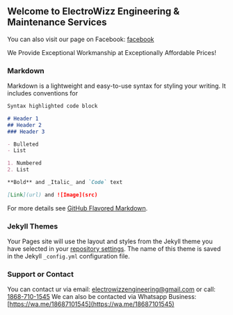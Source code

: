 ## Welcome to ElectroWizz Engineering & Maintenance Services

You can also visit our page on Facebook: [facebook](https://www.facebook.com/electrowizzengineering)

We Provide Exceptional Workmanship at Exceptionally Affordable Prices!

### Markdown

Markdown is a lightweight and easy-to-use syntax for styling your writing. It includes conventions for

```markdown
Syntax highlighted code block

# Header 1
## Header 2
### Header 3

- Bulleted
- List

1. Numbered
2. List

**Bold** and _Italic_ and `Code` text

[Link](url) and ![Image](src)
```

For more details see [GitHub Flavored Markdown](https://guides.github.com/features/mastering-markdown/).

### Jekyll Themes

Your Pages site will use the layout and styles from the Jekyll theme you have selected in your [repository settings](https://github.com/ElectroWizz/Engineering/settings). The name of this theme is saved in the Jekyll `_config.yml` configuration file.

### Support or Contact

You can contact ur via email: [electrowizzengineering@gmail.com](electrowizzengineering@gmail.com)  or call: [1868-710-1545](1868-710-1545)
We can also be contacted via Whatsapp Business: [https://wa.me/18687101545](https://wa.me/18687101545)
